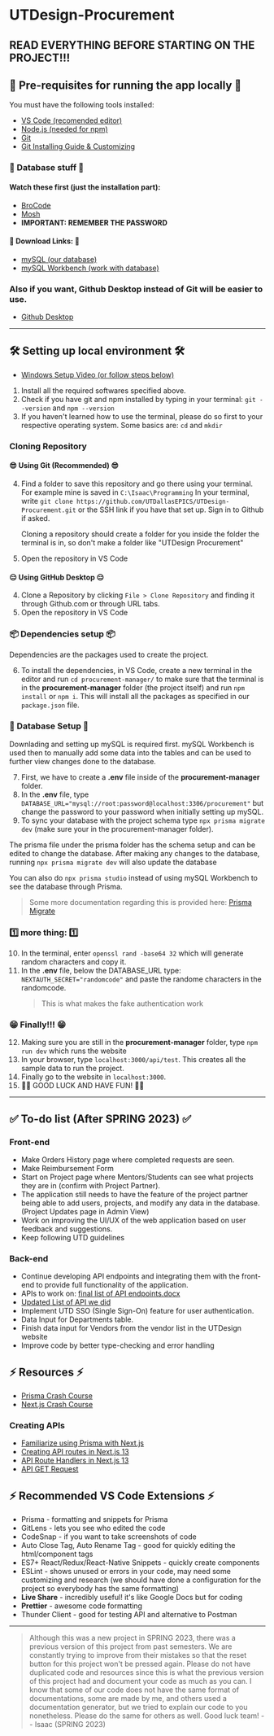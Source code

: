 # UTDesign-Procurement

## READ EVERYTHING BEFORE STARTING ON THE PROJECT!!!

## 🔗 Pre-requisites for running the app locally 🔗

You must have the following tools installed:

- [VS Code (recomended editor)](https://code.visualstudio.com/download)
- [Node.js (needed for npm)](https://nodejs.org/en/download/)
- [Git](https://git-scm.com/)
- [Git Installing Guide & Customizing](https://git-scm.com/book/en/v2/Getting-Started-Installing-Git)

### 💾 Database stuff 💾

#### Watch these first (just the installation part):

- [BroCode](https://youtu.be/5OdVJbNCSso?t=142)
- [Mosh](https://youtu.be/7S_tz1z_5bA?t=292)
- **IMPORTANT: REMEMBER THE PASSWORD**

#### 🔗 Download Links: 🔗

- [mySQL (our database)](https://www.mysql.com/downloads/)
- [mySQL Workbench (work with database)](https://dev.mysql.com/downloads/workbench/)

### Also if you want, Github Desktop instead of Git will be easier to use.

- [Github Desktop](https://desktop.github.com/)

---

## 🛠️ Setting up local environment 🛠️

- [Windows Setup Video (or follow steps below)](https://drive.google.com/file/d/1rfLeheG1CDICo-jMk1RkD016VDWC-fqK/view?usp=drive_link)
  
1. Install all the required softwares specified above.
2. Check if you have git and npm installed by typing in your terminal: `git --version` and `npm --version`
3. If you haven't learned how to use the terminal, please do so first to your respective operating system. Some basics are: `cd` and `mkdir`

### Cloning Repository

#### 😎 Using Git (Recommended) 😎

4. Find a folder to save this repository and go there using your terminal. For example mine is saved in `C:\Isaac\Programming`
   In your terminal, write `git clone https://github.com/UTDallasEPICS/UTDesign-Procurement.git` or the SSH link if you have that set up. Sign in to Github if asked.

   Cloning a repository should create a folder for you inside the folder the terminal is in, so don't make a folder like "UTDesign Procurement"

5. Open the repository in VS Code

#### 😑 Using GitHub Desktop 😑

4. Clone a Repository by clicking `File > Clone Repository` and finding it through Github.com or through URL tabs.
5. Open the repository in VS Code

### 📦 Dependencies setup 📦

Dependencies are the packages used to create the project.

6. To install the dependencies, in VS Code, create a new terminal in the editor and run `cd procurement-manager/` to make sure that the terminal is in the **procurement-manager** folder (the project itself) and run `npm install` or `npm i`. This will install all the packages as specified in our `package.json` file.

### 💾 Database Setup 💾

Downlading and setting up mySQL is required first. mySQL Workbench is used then to manually add some data into the tables and can be used to further view changes done to the database.

7. First, we have to create a **.env** file inside of the **procurement-manager** folder.
8. In the **.env** file, type `DATABASE_URL="mysql://root:password@localhost:3306/procurement"` but change the password to your password when initially setting up mySQL.
9. To sync your database with the project schema type `npx prisma migrate dev` (make sure your in the procurement-manager folder).

The prisma file under the prisma folder has the schema setup and can be edited to change the database.
After making any changes to the database, running `npx prisma migrate dev` will also update the database

You can also do `npx prisma studio` instead of using mySQL Workbench to see the database through Prisma.

> Some more documentation regarding this is provided here: [Prisma Migrate](https://www.prisma.io/docs/concepts/components/prisma-migrate)

### 1️⃣ more thing: 1️⃣

10. In the terminal, enter `openssl rand -base64 32` which will generate random characters and copy it.
11. In the **.env** file, below the DATABASE_URL type: `NEXTAUTH_SECRET="randomcode"` and paste the randome characters in the randomcode.
    > This is what makes the fake authentication work

### 😁 Finally!!! 😁

12. Making sure you are still in the **procurement-manager** folder, type `npm run dev` which runs the website
13. In your browser, type `localhost:3000/api/test`. This creates all the sample data to run the project.
14. Finally go to the website in `localhost:3000`.
15. 🎉🎉 GOOD LUCK AND HAVE FUN! 🎉🎉

---

## ✅ To-do list (After SPRING 2023) ✅

### Front-end

- Make Orders History page where completed requests are seen.
- Make Reimbursement Form
- Start on Project page where Mentors/Students can see what projects they are in (confirm with Project Partner).
- The application still needs to have the feature of the project partner being able to add users, projects, and modify any data in the database. (Project Updates page in Admin View)
- Work on improving the UI/UX of the web application based on user feedback and suggestions.
- Keep following UTD guidelines

### Back-end

- Continue developing API endpoints and integrating them with the front-end to provide full functionality of the application.
- APIs to work on: [final list of API endpoints.docx](https://github.com/UTDallasEPICS/UTDesign-Procurement/files/11426026/final.list.of.API.endpoints.docx)
- [Updated List of API we did](docs/api.md)
- Implement UTD SSO (Single Sign-On) feature for user authentication.
- Data Input for Departments table.
- Finish data input for Vendors from the vendor list in the UTDesign website
- Improve code by better type-checking and error handling

## ⚡ Resources ⚡

- [Prisma Crash Course](https://www.youtube.com/watch?v=RebA5J-rlwg)
- [Next.js Crash Course](https://youtu.be/mTz0GXj8NN0)

### Creating APIs

- [Familiarize using Prisma with Next.js](https://www.youtube.com/watch?v=FMnlyi60avU)
- [Creating API routes in Next.js 13](https://www.youtube.com/watch?v=varePWkGi8Y&t)
- [API Route Handlers in Next.js 13](https://www.youtube.com/watch?v=J4pdHM-oG-s&t)
- [API GET Request](https://youtu.be/GgzWFxIiwK4)

## ⚡ Recommended VS Code Extensions ⚡

- Prisma - formatting and snippets for Prisma
- GitLens - lets you see who edited the code
- CodeSnap - if you want to take screenshots of code
- Auto Close Tag, Auto Rename Tag - good for quickly editing the html/component tags
- ES7+ React/Redux/React-Native Snippets - quickly create components
- ESLint - shows unused or errors in your code, may need some customizing and research (we should have done a configuration for the project so everybody has the same formatting)
- **Live Share** - incredibly useful! it's like Google Docs but for coding
- **Prettier** - awesome code formatting
- Thunder Client - good for testing API and alternative to Postman

---

> Although this was a new project in SPRING 2023, there was a previous version of this project from past semesters. We are constantly trying to improve from their mistakes so that the reset button for this project won't be pressed again. Please do not have duplicated code and resources since this is what the previous version of this project had and document your code as much as you can. I know that some of our code does not have the same format of documentations, some are made by me, and others used a documentation generator, but we tried to explain our code to you nonetheless. Please do the same for others as well. Good luck team!
> -- Isaac (SPRING 2023)
